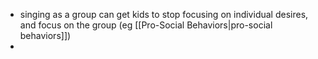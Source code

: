 - singing as a group can get kids to stop focusing on individual desires, and focus on the group (eg [[Pro-Social Behaviors|pro-social behaviors]])
- 